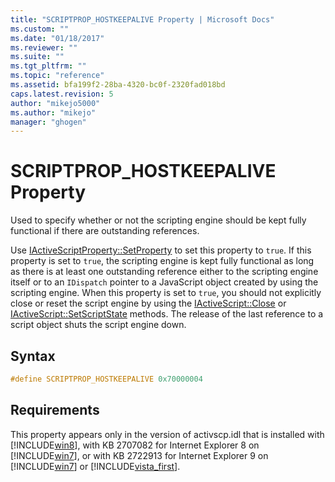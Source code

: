```yaml
---
title: "SCRIPTPROP_HOSTKEEPALIVE Property | Microsoft Docs"
ms.custom: ""
ms.date: "01/18/2017"
ms.reviewer: ""
ms.suite: ""
ms.tgt_pltfrm: ""
ms.topic: "reference"
ms.assetid: bfa199f2-28ba-4320-bc0f-2320fad018bd
caps.latest.revision: 5
author: "mikejo5000"
ms.author: "mikejo"
manager: "ghogen"
---
```

# SCRIPTPROP_HOSTKEEPALIVE Property
Used to specify whether or not the scripting engine should be kept fully functional if there are outstanding references.

 Use [IActiveScriptProperty::SetProperty](../../winscript/reference/iactivescriptproperty-setproperty.md) to set this property to `true`. If this property is set to `true`, the scripting engine is kept fully functional as long as there is at least one outstanding reference either to the scripting engine itself or to an `IDispatch` pointer to a JavaScript object created by using the scripting engine. When this property is set to `true`, you should not explicitly close or reset the script engine by using the [IActiveScript::Close](../../winscript/reference/iactivescript-close.md) or [IActiveScript::SetScriptState](../../winscript/reference/iactivescript-setscriptstate.md) methods. The release of the last reference to a script object shuts the script engine down.

## Syntax

```cpp
#define SCRIPTPROP_HOSTKEEPALIVE 0x70000004
```

## Requirements
 This property appears only in the version of activscp.idl that is installed with [!INCLUDE[win8](../../javascript/includes/win8-md.md)], with KB 2707082 for Internet Explorer 8 on [!INCLUDE[win7](../../winscript/reference/includes/win7-md.md)], or with KB 2722913 for Internet Explorer 9 on [!INCLUDE[win7](../../winscript/reference/includes/win7-md.md)] or [!INCLUDE[vista_first](../../winscript/reference/includes/vista-first-md.md)].